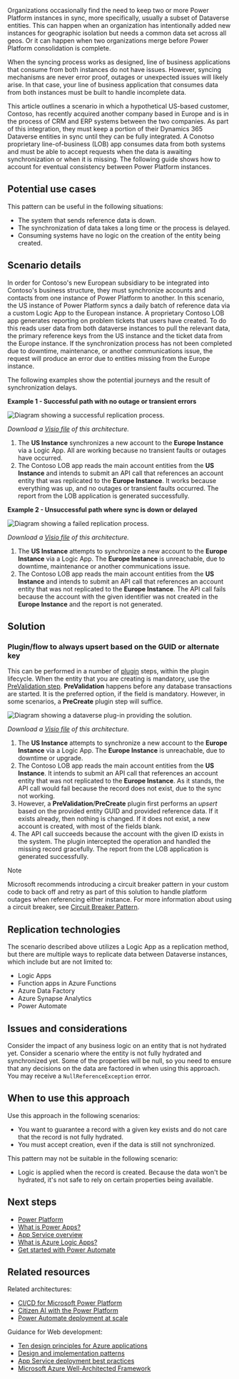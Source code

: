 Organizations occasionally find the need to keep two or more Power Platform instances in sync, more specifically, usually a subset of Dataverse entities. This can happen when an organization has intentionally added new instances for geographic isolation but needs a common data set across all geos. Or it can happen when two organizations merge before Power Platform consolidation is complete.

When the syncing process works as designed, line of business applications that consume from both instances do not have issues. However, syncing mechanisms are never error proof, outages or unexpected issues will likely arise. In that case, your line of business application that consumes data from both instances must be built to handle incomplete data.

This article outlines a scenario in which a hypothetical US-based customer, Contoso, has recently acquired another company based in Europe and is in the process of CRM and ERP systems between the two companies.  As part of this integration, they must keep a portion of their Dynamics 365 Dataverse entities in sync until they can be fully integrated.  A Conotso proprietary line-of-business (LOB) app consumes data from both systems and must be able to accept requests when the data is awaiting synchronization or when it is missing. The following guide shows how to account for eventual consistency between Power Platform instances.

## Potential use cases

This pattern can be useful in the following situations:

- The system that sends reference data is down.
- The synchronization of data takes a long time or the process is delayed.
- Consuming systems have no logic on the creation of the entity being created.

## Scenario details

In order for Contoso's new European subsidiary to be integrated into Contoso's business structure, they must synchronize accounts and contacts from one instance of Power Platform to another. In this scenario, the US instance of Power Platform syncs a daily batch of reference data via a custom Logic App to the European instance. A proprietary Contoso LOB app generates reporting on problem tickets that users have created. To do this reads user data from both dataverse instances to pull the relevant data, the primary reference keys from the US instance and the ticket data from the Europe instance. If the synchronization process has not been completed due to downtime, maintenance, or another communications issue, the request will produce an error due to entities missing from the Europe instance.

The following examples show the potential journeys and the result of synchronization delays.

**Example 1 - Successful path with no outage or transient errors**

![Diagram showing a successful replication process.](./_images/data-dependent-example.png)

*Download a [Visio file](https://arch-center.azureedge.net/data-dependent-example.vsdx) of this architecture.*

1. The **US Instance** synchronizes a new account to the **Europe Instance** via a Logic App. All are working because no transient faults or outages have occurred.
2. The Contoso LOB app reads the main account entities from the **US Instance** and intends to submit an API call that references an account entity that was replicated to the **Europe Instance**. It works because everything was up, and no outages or transient faults occurred. The report from the LOB application is generated successfully.

**Example 2 - Unsuccessful path where sync is down or delayed**

![Diagram showing a failed replication process.](./_images/data-dependent-example-fails.png)

*Download a [Visio file](https://arch-center.azureedge.net/data-dependent-example-fails.vsdx) of this architecture.*

1. The **US Instance** attempts to synchronize a new account to the **Europe Instance** via a Logic App. The **Europe Instance** is unreachable, due to downtime, maintenance or another communications issue.
2. The Contoso LOB app reads the main account entities from the **US Instance** and intends to submit an API call that references an account entity that was not replicated to the **Europe Instance**. The API call fails because the account with the given identifier was not created in the **Europe Instance** and the report is not generated.

## Solution

### Plugin/flow to always upsert based on the GUID or alternate key

This can be performed in a number of [plugin](/power-apps/developer/data-platform/plug-ins) steps, within the plugin lifecycle. When the entity that you are creating is mandatory, use the [PreValidation step](/power-apps/developer/data-platform/event-framework#event-execution-pipeline). **PreValidation** happens before any database transactions are started. It is the preferred option, if the field is mandatory. However, in some scenarios, a **PreCreate** plugin step will suffice.

![Diagram showing a dataverse plug-in providing the solution.](./_images/solution.png)

*Download a [Visio file](https://arch-center.azureedge.net/solution.vsdx) of this architecture.*

1. The **US Instance** attempts to synchronize a new account to the **Europe Instance** via a Logic App. The **Europe Instance** is unreachable, due to downtime or upgrade.
2. The Contoso LOB app reads the main account entities from the **US Instance**. It intends to submit an API call that references an account entity that was not replicated to the **Europe Instance**. As it stands, the API call would fail because the record does not exist, due to the sync not working.
3. However, a **PreValidation**/**PreCreate** plugin first performs an _upsert_ based on the provided entity GUID and provided reference data. If it exists already, then nothing is changed. If it does not exist, a new account is created, with most of the fields blank.
4. The API call succeeds because the account with the given ID exists in the system. The plugin intercepted the operation and handled the missing record gracefully. The report from the LOB application is generated successfully.

>[!NOTE]
> Microsoft recommends introducing a circuit breaker pattern in your custom code to back off and retry as part of this solution to handle platform outages when referencing either instance. For more information about using a circuit breaker, see [Circuit Breaker Pattern](/azure/architecture/patterns/circuit-breaker).

## Replication technologies

The scenario described above utilizes a Logic App as a replication method, but there are multiple ways to replicate data between Dataverse instances, which include but are not limited to:

- Logic Apps
- Function apps in Azure Functions
- Azure Data Factory
- Azure Synapse Analytics
- Power Automate

## Issues and considerations

Consider the impact of any business logic on an entity that is not hydrated yet. Consider a scenario where the entity is not fully hydrated and synchronized yet. Some of the properties will be null, so you need to ensure that any decisions on the data are factored in when using this approach. You may receive a `NullReferenceException` error. 

## When to use this approach

Use this approach in the following scenarios:

- You want to guarantee a record with a given key exists and do not care that the record is not fully hydrated.
- You must accept creation, even if the data is still not synchronized.

This pattern may not be suitable in the following scenario:

- Logic is applied when the record is created. Because the data won't be hydrated, it's not safe to rely on certain properties being available.

## Next steps

- [Power Platform](/power-platform)
- [What is Power Apps?](/powerapps/powerapps-overview)
- [App Service overview](/rest/api/appservice/web-apps)
- [What is Azure Logic Apps?](/azure/logic-apps)
- [Get started with Power Automate](/power-automate/getting-started)

## Related resources

Related architectures:

- [CI/CD for Microsoft Power Platform](/azure/architecture/solution-ideas/articles/azure-devops-continuous-integration-for-power-platform)
- [Citizen AI with the Power Platform](/azure/architecture/example-scenario/ai/citizen-ai-power-platform)
- [Power Automate deployment at scale](/azure/architecture/example-scenario/power-automate/power-automate)

Guidance for Web development:

- [Ten design principles for Azure applications](/azure/architecture/guide/design-principles)
- [Design and implementation patterns](/azure/architecture/patterns/category/design-implementation)
- [App Service deployment best practices](/azure/app-service/deploy-best-practices?toc=/azure/architecture/toc.json&bc=/azure/architecture/_bread/toc.json) 
- [Microsoft Azure Well-Architected Framework](/azure/architecture/framework)
